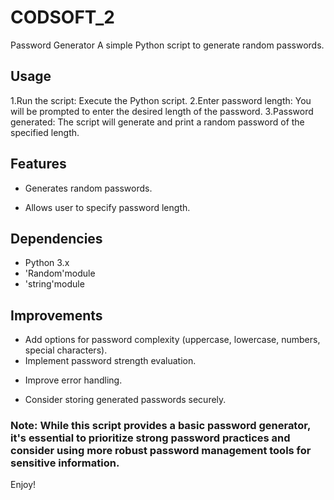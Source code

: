 # CODSOFT_2
Password Generator
A simple Python script to generate random passwords.

## Usage
1.Run the script: Execute the Python script.
2.Enter password length: You will be prompted to enter the desired length of the password.
3.Password generated: The script will generate and print a random password of the specified length.

## Features
+ Generates random passwords.
- Allows user to specify password length.

## Dependencies
+ Python 3.x
+ 'Random'module
+ 'string'module

## Improvements
+ Add options for password complexity (uppercase, lowercase, numbers, special characters).
+ Implement password strength evaluation.
- Improve error handling.
+ Consider storing generated passwords securely.

### Note: While this script provides a basic password generator, it's essential to prioritize strong password practices and consider using more robust password management tools for sensitive information.
           
Enjoy!
